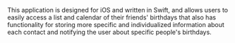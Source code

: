 This application is designed for iOS and written in Swift, and allows users to easily access a list and calendar of their friends' birthdays that also 
has functionality for storing more specific and individualized information about each contact and notifying the user about specific people's birthdays.
